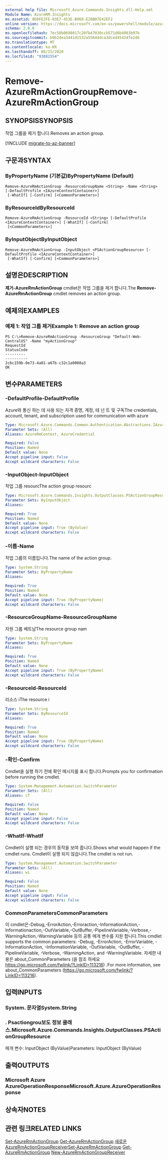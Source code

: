 ```yaml
---
external help file: Microsoft.Azure.Commands.Insights.dll-Help.xml
Module Name: AzureRM.Insights
ms.assetid: 8D8FE2FE-03E7-453E-B968-E28B07E42EF2
online version: https://docs.microsoft.com/en-us/powershell/module/azurerm.insights/remove-azurermactiongroup
schema: 2.0.0
ms.openlocfilehash: 7ec50b0698017c20fb47030ccb571d6b4083b97b
ms.sourcegitcommit: b9b2dea3441d1532a5564ddca3dced45424fe2d6
ms.translationtype: MT
ms.contentlocale: ko-KR
ms.lasthandoff: 08/15/2020
ms.locfileid: "93881554"
---
```

# <span data-ttu-id="3e56b-101">Remove-AzureRmActionGroup</span><span class="sxs-lookup"><span data-stu-id="3e56b-101">Remove-AzureRmActionGroup</span></span>

## <span data-ttu-id="3e56b-102">SYNOPSIS</span><span class="sxs-lookup"><span data-stu-id="3e56b-102">SYNOPSIS</span></span>
<span data-ttu-id="3e56b-103">작업 그룹을 제거 합니다.</span><span class="sxs-lookup"><span data-stu-id="3e56b-103">Removes an action group.</span></span>

[!INCLUDE [migrate-to-az-banner](../../includes/migrate-to-az-banner.md)]

## <span data-ttu-id="3e56b-104">구문과</span><span class="sxs-lookup"><span data-stu-id="3e56b-104">SYNTAX</span></span>

### <span data-ttu-id="3e56b-105">ByPropertyName (기본값)</span><span class="sxs-lookup"><span data-stu-id="3e56b-105">ByPropertyName (Default)</span></span>
```
Remove-AzureRmActionGroup -ResourceGroupName <String> -Name <String> [-DefaultProfile <IAzureContextContainer>]
 [-WhatIf] [-Confirm] [<CommonParameters>]
```

### <span data-ttu-id="3e56b-106">ByResourceId</span><span class="sxs-lookup"><span data-stu-id="3e56b-106">ByResourceId</span></span>
```
Remove-AzureRmActionGroup -ResourceId <String> [-DefaultProfile <IAzureContextContainer>] [-WhatIf] [-Confirm]
 [<CommonParameters>]
```

### <span data-ttu-id="3e56b-107">ByInputObject</span><span class="sxs-lookup"><span data-stu-id="3e56b-107">ByInputObject</span></span>
```
Remove-AzureRmActionGroup -InputObject <PSActionGroupResource> [-DefaultProfile <IAzureContextContainer>]
 [-WhatIf] [-Confirm] [<CommonParameters>]
```

## <span data-ttu-id="3e56b-108">설명은</span><span class="sxs-lookup"><span data-stu-id="3e56b-108">DESCRIPTION</span></span>
<span data-ttu-id="3e56b-109">**제거-AzureRmActionGroup** cmdlet은 작업 그룹을 제거 합니다.</span><span class="sxs-lookup"><span data-stu-id="3e56b-109">The **Remove-AzureRmActionGroup** cmdlet removes an action group.</span></span>

## <span data-ttu-id="3e56b-110">예제의</span><span class="sxs-lookup"><span data-stu-id="3e56b-110">EXAMPLES</span></span>

### <span data-ttu-id="3e56b-111">예제 1: 작업 그룹 제거</span><span class="sxs-lookup"><span data-stu-id="3e56b-111">Example 1: Remove an action group</span></span>
```
PS C:\>Remove-AzureRmActionGroup -ResourceGroup "Default-Web-CentralUS" -Name "myActionGroup"
RequestId                                                                                                    StatusCode
---------                                                                                                    ----------
2c6c159b-0e73-4a01-a67b-c32c1a0008a3                                                                                 OK
```

## <span data-ttu-id="3e56b-112">변수</span><span class="sxs-lookup"><span data-stu-id="3e56b-112">PARAMETERS</span></span>

### <span data-ttu-id="3e56b-113">-DefaultProfile</span><span class="sxs-lookup"><span data-stu-id="3e56b-113">-DefaultProfile</span></span>
<span data-ttu-id="3e56b-114">Azure와 통신 하는 데 사용 되는 자격 증명, 계정, 테 넌 트 및 구독</span><span class="sxs-lookup"><span data-stu-id="3e56b-114">The credentials, account, tenant, and subscription used for communication with azure</span></span>

```yaml
Type: Microsoft.Azure.Commands.Common.Authentication.Abstractions.IAzureContextContainer
Parameter Sets: (All)
Aliases: AzureRmContext, AzureCredential

Required: False
Position: Named
Default value: None
Accept pipeline input: False
Accept wildcard characters: False
```

### <span data-ttu-id="3e56b-115">-InputObject</span><span class="sxs-lookup"><span data-stu-id="3e56b-115">-InputObject</span></span>
<span data-ttu-id="3e56b-116">작업 그룹 resourc</span><span class="sxs-lookup"><span data-stu-id="3e56b-116">The action group resourc</span></span>

```yaml
Type: Microsoft.Azure.Commands.Insights.OutputClasses.PSActionGroupResource
Parameter Sets: ByInputObject
Aliases:

Required: True
Position: Named
Default value: None
Accept pipeline input: True (ByValue)
Accept wildcard characters: False
```

### <span data-ttu-id="3e56b-117">-이름</span><span class="sxs-lookup"><span data-stu-id="3e56b-117">-Name</span></span>
<span data-ttu-id="3e56b-118">작업 그룹의 이름입니다.</span><span class="sxs-lookup"><span data-stu-id="3e56b-118">The name of the action group.</span></span>

```yaml
Type: System.String
Parameter Sets: ByPropertyName
Aliases:

Required: True
Position: Named
Default value: None
Accept pipeline input: True (ByPropertyName)
Accept wildcard characters: False
```

### <span data-ttu-id="3e56b-119">-ResourceGroupName</span><span class="sxs-lookup"><span data-stu-id="3e56b-119">-ResourceGroupName</span></span>
<span data-ttu-id="3e56b-120">자원 그룹 베트남</span><span class="sxs-lookup"><span data-stu-id="3e56b-120">The resource group nam</span></span>

```yaml
Type: System.String
Parameter Sets: ByPropertyName
Aliases:

Required: True
Position: Named
Default value: None
Accept pipeline input: True (ByPropertyName)
Accept wildcard characters: False
```

### <span data-ttu-id="3e56b-121">-ResourceId</span><span class="sxs-lookup"><span data-stu-id="3e56b-121">-ResourceId</span></span>
<span data-ttu-id="3e56b-122">리소스 i</span><span class="sxs-lookup"><span data-stu-id="3e56b-122">The resource i</span></span>

```yaml
Type: System.String
Parameter Sets: ByResourceId
Aliases:

Required: True
Position: Named
Default value: None
Accept pipeline input: True (ByPropertyName)
Accept wildcard characters: False
```

### <span data-ttu-id="3e56b-123">-확인</span><span class="sxs-lookup"><span data-stu-id="3e56b-123">-Confirm</span></span>
<span data-ttu-id="3e56b-124">Cmdlet을 실행 하기 전에 확인 메시지를 표시 합니다.</span><span class="sxs-lookup"><span data-stu-id="3e56b-124">Prompts you for confirmation before running the cmdlet.</span></span>

```yaml
Type: System.Management.Automation.SwitchParameter
Parameter Sets: (All)
Aliases: cf

Required: False
Position: Named
Default value: None
Accept pipeline input: False
Accept wildcard characters: False
```

### <span data-ttu-id="3e56b-125">-WhatIf</span><span class="sxs-lookup"><span data-stu-id="3e56b-125">-WhatIf</span></span>
<span data-ttu-id="3e56b-126">Cmdlet이 실행 되는 경우의 동작을 보여 줍니다.</span><span class="sxs-lookup"><span data-stu-id="3e56b-126">Shows what would happen if the cmdlet runs.</span></span> <span data-ttu-id="3e56b-127">Cmdlet이 실행 되지 않습니다.</span><span class="sxs-lookup"><span data-stu-id="3e56b-127">The cmdlet is not run.</span></span>

```yaml
Type: System.Management.Automation.SwitchParameter
Parameter Sets: (All)
Aliases: wi

Required: False
Position: Named
Default value: None
Accept pipeline input: False
Accept wildcard characters: False
```

### <span data-ttu-id="3e56b-128">CommonParameters</span><span class="sxs-lookup"><span data-stu-id="3e56b-128">CommonParameters</span></span>
<span data-ttu-id="3e56b-129">이 cmdlet은-Debug,-ErrorAction,-Erroraction,-InformationAction,-Informationaction,-OutVariable,-OutBuffer,-PipelineVariable,-Verbose,-WarningAction,-WarningVariable 등의 공통 매개 변수를 지원 합니다.</span><span class="sxs-lookup"><span data-stu-id="3e56b-129">This cmdlet supports the common parameters: -Debug, -ErrorAction, -ErrorVariable, -InformationAction, -InformationVariable, -OutVariable, -OutBuffer, -PipelineVariable, -Verbose, -WarningAction, and -WarningVariable.</span></span> <span data-ttu-id="3e56b-130">자세한 내용은 about_CommonParameters (을 참조 하세요 https://go.microsoft.com/fwlink/?LinkID=113216) .</span><span class="sxs-lookup"><span data-stu-id="3e56b-130">For more information, see about_CommonParameters (https://go.microsoft.com/fwlink/?LinkID=113216).</span></span>

## <span data-ttu-id="3e56b-131">입력</span><span class="sxs-lookup"><span data-stu-id="3e56b-131">INPUTS</span></span>

### <span data-ttu-id="3e56b-132">System. 문자열</span><span class="sxs-lookup"><span data-stu-id="3e56b-132">System.String</span></span>

### <span data-ttu-id="3e56b-133">. Psactiongrou보도 정보 클래스.</span><span class="sxs-lookup"><span data-stu-id="3e56b-133">Microsoft.Azure.Commands.Insights.OutputClasses.PSActionGroupResource</span></span>
<span data-ttu-id="3e56b-134">매개 변수: InputObject (ByValue)</span><span class="sxs-lookup"><span data-stu-id="3e56b-134">Parameters: InputObject (ByValue)</span></span>

## <span data-ttu-id="3e56b-135">출력</span><span class="sxs-lookup"><span data-stu-id="3e56b-135">OUTPUTS</span></span>

### <span data-ttu-id="3e56b-136">Microsoft Azure AzureOperationResponse</span><span class="sxs-lookup"><span data-stu-id="3e56b-136">Microsoft.Azure.AzureOperationResponse</span></span>

## <span data-ttu-id="3e56b-137">상속자</span><span class="sxs-lookup"><span data-stu-id="3e56b-137">NOTES</span></span>

## <span data-ttu-id="3e56b-138">관련 링크</span><span class="sxs-lookup"><span data-stu-id="3e56b-138">RELATED LINKS</span></span>

<span data-ttu-id="3e56b-139">[Set-AzureRmActionGroup](./Set-AzureRmActionGroup.md) 
 [Get-AzureRmActionGroup](./Get-AzureRmActionGroup.md) 
 [새로운 AzureRmActionGroupReceiver](./AzureRmActionGroupReceiver.md)</span><span class="sxs-lookup"><span data-stu-id="3e56b-139">[Set-AzureRmActionGroup](./Set-AzureRmActionGroup.md)
[Get-AzureRmActionGroup](./Get-AzureRmActionGroup.md)
[New-AzureRmActionGroupReceiver](./AzureRmActionGroupReceiver.md)</span></span>
